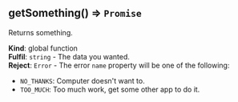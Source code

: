 <a name="getSomething"></a>

## getSomething() ⇒ <code>Promise</code>
Returns something.

**Kind**: global function  
**Fulfil**: <code>string</code> - The data you wanted.  
**Reject**: <code>Error</code> - The error `name` property will be one of the following:

- `NO_THANKS`: Computer doesn't want to.
- `TOO_MUCH`: Too much work, get some other app to do it.  
